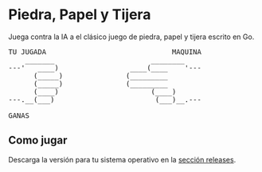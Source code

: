 # Piedra, Papel y Tijera
Juega contra la IA a el clásico juego de piedra, papel y tijera escrito en Go.

<pre>
TU JUGADA                              MAQUINA
    _______                       ________
---'   ____)                 ____(____    '---
      (_____)               (_________
      (_____)               (_________
      (____)                      (____)
---.__(___)                        (___)__.---

GANAS
</pre>

## Como jugar
Descarga la versión para tu sistema operativo en la [sección releases](https://github.com/VictoRPiles/piedra-papel-tijera/releases).
